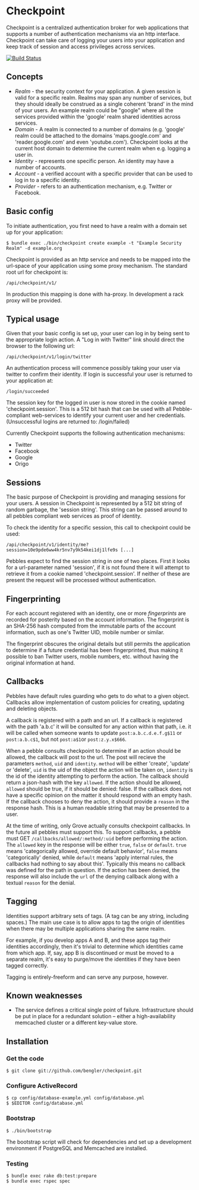 # Checkpoint

Checkpoint is a centralized authentication broker for web applications that supports a number of authentication mechanisms via an http interface. Checkpoint can take care of logging your users into your application and keep track of session and access privileges across services.

[![Build Status](https://semaphoreapp.com/projects/1534/branches/27033)](https://semaphoreapp.com/api/v1/projects/4e82122fc31c2c679be6aaded3ebc29929c12dcc/27033/badge.png)

## Concepts

* *Realm* - the security context for your application. A given session is valid for a specific realm. Realms may span any number of services, but they should ideally be construed as a single coherent 'brand' in the mind of your users. An example realm could be "google" where all the services provided within the 'google' realm shared identities across services.
* *Domain* - A realm is connected to a number of domains (e.g. 'google' realm could be attached to the domains 'maps.google.com' and 'reader.google.com' and even 'youtube.com'). Checkpoint looks at the current host domain to determine the current realm when e.g. logging a user in.
* *Identity* - represents one specific person. An identity may have a number of accounts.
* *Account* - a verified account with a specific provider that can be used to log in to a specific identity.
* *Provider* - refers to an authentication mechanism, e.g. Twitter or Facebook.

## Basic config

To initiate authentication, you first need to have a realm with a domain set up for your application:

    $ bundle exec ./bin/checkpoint create example -t "Example Security Realm" -d example.org

Checkpoint is provided as an http service and needs to be mapped into the url-space of your application using some proxy mechanism. The standard root url for checkpoint is:

    /api/checkpoint/v1/

In production this mapping is done with ha-proxy. In development a rack proxy will be provided.

## Typical usage

Given that your basic config is set up, your user can log in by being sent to the appropriate login action. A "Log in with Twitter" link should direct the browser to the following url:

    /api/checkpoint/v1/login/twitter

An authentication process will commence possibly taking your user via twitter to confirm their identity. If login is successful your user is returned to your application at:

    /login/succeeded

The session key for the logged in user is now stored in the cookie named 'checkpoint.session'. This is a 512 bit hash that can be used with all Pebble-compliant web-services to identify your current user and her credentials. (Unsuccessful logins are returned to: /login/failed)

Currently Checkpoint supports the following authentication mechanisms:

* Twitter
* Facebook
* Google
* Origo

## Sessions

The basic purpose of Checkpoint is providing and managing sessions for your users. A session in Checkpoint is represented by a 512 bit string of random garbage, the 'session string'. This string can be passed around to all pebbles compliant web services as proof of identity.

To check the identity for a specific session, this call to checkpoint could be used:

    /api/checkpoint/v1/identity/me?session=10e9pde6ww4kr5nv7y9k54kei1dj1lfe9s [...]

Pebbles expect to find the session string in one of two places. First it looks for a url-parameter named 'session', if it is not found there it will attempt to retrieve it from a cookie named 'checkpoint.session'. If neither of these are present the request will be processed without authentication.

## Fingerprinting

For each account registered with an identity, one or more *fingerprints* are recorded for posterity based on the account information. The fingerprint is an SHA-256 hash computed from the immutable parts of the account information, such as one's Twitter UID, mobile number or similar.

The fingerprint obscures the original details but still permits the application to determine if a future credential has been fingerprinted, thus making it possible to ban Twitter users, mobile numbers, etc. without having the original information at hand.

## Callbacks

Pebbles have default rules guarding who gets to do what to a given object. Callbacks allow implementation of custom policies for creating, updating and deleting objects.

A callback is registered with a path and an url. If a callback is registered with the path 'a.b.c' it will be consulted for any action within that path, i.e. it will be called when someone wants to update `post:a.b.c.d.e.f.g$11` or `post:a.b.c$1`, but not `post:a$1`or `post:z.y.x$666`.

When a pebble consults checkpoint to determine if an action should be allowed, the callback will post to the url. The post will recieve the parameters `method`, `uid` and `identity`. `method` will be either 'create', 'update' or 'delete', `uid` is the uid of the object the action will be taken on, `identity` is the id of the identity attempting to perform the action. The callback should return a json-hash with the key `allowed`. If the action should be allowed, `allowed` should be true, if it should be denied: false. If the callback does not have a specific opinion on the matter it should respond with an empty hash. If the callback chooses to deny the action, it should provide a `reason` in the response hash. This is a human readable string that may be presented to a user.

At the time of writing, only Grove actually consults checkpoint callbacks. In the future all pebbles must support this. To support callbacks, a pebble must GET `/callbacks/allowed/:method/:uid` before performing the action. The `allowed` key in the response will be either `true`, `false` or `default`. `true` means 'categorically allowed, override default behavior', `false` means 'categorically' denied, while `default` means 'apply internal rules, the callbacks had nothing to say about this'. Typically this means no callback was defined for the path in question. If the action has been denied, the response will also include the `url` of the denying callback along with a textual `reason` for the denial.

## Tagging

Identities support arbitrary sets of tags. (A tag can be any string, including spaces.) The main use case is to allow apps to tag the origin of identities when there may be multiple applications sharing the same realm.

For example, if you develop apps A and B, and these apps tag their identities accordingly, then it's trivial to determine which identities came from which app. If, say, app B is discontinued or must be moved to a separate realm, it's easy to purge/move the identities if they have been tagged correctly.

Tagging is entirely-freeform and can serve any purpose, however.

## Known weaknesses

* The service defines a critical single point of failure. Infrastructure should be put in place for a redundant solution – either a high-availability memcached cluster or a different key-value store.

## Installation

### Get the code

    $ git clone git://github.com/bengler/checkpoint.git

### Configure ActiveRecord

    $ cp config/database-example.yml config/database.yml
    $ $EDITOR config/database.yml

### Bootstrap

    $ ./bin/bootstrap

The bootstrap script will check for dependencies and set up a development environment if PostgreSQL and Memcached are installed.

### Testing

    $ bundle exec rake db:test:prepare
    $ bundle exec rspec spec

